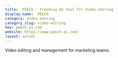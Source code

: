 ```yaml
---
title:  PEECH - Trending AI tool for Video editing
display_name:  PEECH
category: Video editing
category_slug: video-editing
key: peech_ai_com
website: https://www.peech-ai.com/
layout: aitool
---
```


Video editing and management for marketing teams.
